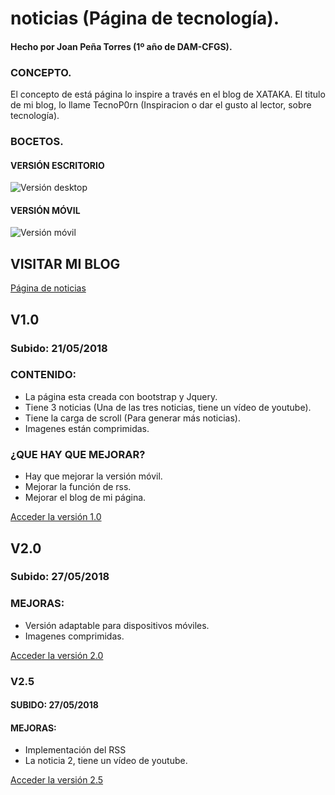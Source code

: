 # noticias (Página de tecnología).
#### Hecho por Joan Peña Torres (1º año de DAM-CFGS).
### CONCEPTO.

El concepto de está página lo inspire a través en el blog de XATAKA. El titulo de mi blog, lo llame TecnoP0rn (Inspiracion o dar el gusto al lector, sobre tecnología). 

### BOCETOS.

#### VERSIÓN ESCRITORIO

![Versión desktop](https://github.com/JoanProg/noticias/blob/master/prototipo.jpg)

#### VERSIÓN MÓVIL

![Versión móvil](https://github.com/JoanProg/noticias/blob/master/prototipoMovil.jpg)

## VISITAR MI BLOG

[Página de noticias](https://rawgit.com/JoanProg/noticias/v2.5/index.html)

## V1.0
### Subido: 21/05/2018
### CONTENIDO:

* La página esta creada con bootstrap y Jquery. 
* Tiene 3 noticias (Una de las tres noticias, tiene un vídeo de youtube). 
* Tiene la carga de scroll (Para generar más noticias).
* Imagenes están comprimidas. 

### ¿QUE HAY QUE MEJORAR?

* Hay que mejorar la versión móvil. 
* Mejorar la función de rss. 
* Mejorar el blog de mi página. 

[Acceder la versión 1.0](https://rawgit.com/JoanProg/noticias/v1.0/index.html)

## V2.0
### Subido: 27/05/2018
### MEJORAS:

* Versión adaptable para dispositivos móviles. 
* Imagenes comprimidas.

[Acceder la versión 2.0](https://rawgit.com/JoanProg/noticias/v2.0/index.html)

### V2.5
#### SUBIDO: 27/05/2018
#### MEJORAS:

* Implementación del RSS
* La noticia 2, tiene un vídeo de youtube.

[Acceder la versión 2.5](https://rawgit.com/JoanProg/noticias/v2.5/index.html)
